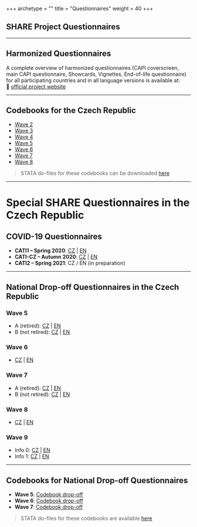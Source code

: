 +++
archetype = ""
title = "Questionnaires"
weight = 40
+++

## SHARE Project Questionnaires
---

## Harmonized Questionnaires

A complete overview of harmonized questionnaires (CAPI coverscreen, main CAPI questionnaire, Showcards, Vignettes, End-of-life questionnaire) for all participating countries and in all language versions is available at:  
🔗 [official project website](https://share-eric.eu/data/data-documentation)

---

## Codebooks for the Czech Republic

- [Wave 2](https://share.cerge-ei.cz/questionnaires/w2_codebook_CZ.txt)  
- [Wave 3](https://share.cerge-ei.cz/questionnaires/w3_codebook_CZ.txt)  
- [Wave 4](https://share.cerge-ei.cz/questionnaires/w4_codebook_CZ.txt)  
- [Wave 5](https://share.cerge-ei.cz/questionnaires/w5_codebook_CZ.txt)  
- [Wave 6](https://share.cerge-ei.cz/questionnaires/w6_codebook_CZ.txt)  
- [Wave 7](https://share.cerge-ei.cz/questionnaires/w7_codebook_CZ.txt)  
- [Wave 8](https://share.cerge-ei.cz/questionnaires/w8_CATI1_codebook_CZ.txt)  

> STATA do-files for these codebooks can be downloaded [here](https://share.cerge-ei.cz/programs.htm)

---

# Special SHARE Questionnaires in the Czech Republic

## COVID-19 Questionnaires

- **CATI1 – Spring 2020**: [CZ](https://share.cerge-ei.cz/questionnaires/w8_CATI1_CZ.pdf) | [EN](https://share.cerge-ei.cz/questionnaires/w8_CATI1_CZ_EN.pdf)  
- **CATI-CZ – Autumn 2020**: [CZ](https://share.cerge-ei.cz/questionnaires/w8_CATI-CZ_CZ.pdf) | [EN](https://share.cerge-ei.cz/questionnaires/w8_CATI-CZ_CZ_EN.pdf)  
- **CATI2 – Spring 2021**: CZ / EN (in preparation)

---

## National Drop-off Questionnaires in the Czech Republic

### Wave 5  
- A (retired): [CZ](https://share.cerge-ei.cz/questionnaires/w5_Dropoff_A_Retired.pdf) | [EN](https://share.cerge-ei.cz/questionnaires/w5_Dropoff_A_Retired_EN.pdf)  
- B (not retired): [CZ](https://share.cerge-ei.cz/questionnaires/w5_Dropoff_B_Not_Retired.pdf) | [EN](https://share.cerge-ei.cz/questionnaires/w5_Dropoff_B_NotRetired_EN.pdf)  

### Wave 6  
- [CZ](https://share.cerge-ei.cz/questionnaires/w6_Dropoff.pdf) | [EN](https://share.cerge-ei.cz/questionnaires/w6_Dropoff_EN.pdf)  

### Wave 7  
- A (retired): [CZ](https://share.cerge-ei.cz/questionnaires/w7_Dropoff_A-retired.pdf) | [EN](https://share.cerge-ei.cz/questionnaires/w7_Dropoff_A-retired_EN.pdf)  
- B (not retired): [CZ](https://share.cerge-ei.cz/questionnaires/w7_Dropoff_B-not_retired.pdf) | [EN](https://share.cerge-ei.cz/questionnaires/w7_Dropoff_B-not_retired_EN.pdf)  

### Wave 8  
- [CZ](https://share.cerge-ei.cz/questionnaires/w8_Dropoff.pdf) | [EN](https://share.cerge-ei.cz/questionnaires/w8_Dropoff_EN.pdf)  

### Wave 9  
- Info 0: [CZ](https://share.cerge-ei.cz/documentation/Wave9/SHARE_W9_Dropoff_CZ-Info0-main-fieldwork.pdf) | [EN](https://share.cerge-ei.cz/documentation/Wave9/SHARE_W9_Dropoff_CZ_EN-Info0-main-fieldwork.pdf)  
- Info 1: [CZ](https://share.cerge-ei.cz/documentation/Wave9/SHARE_W9_Dropoff_CZ-Info1-main-fieldwork.pdf) | [EN](https://share.cerge-ei.cz/documentation/Wave9/SHARE_W9_Dropoff_CZ_EN-Info1-main-fieldwork.pdf)  

---

## Codebooks for National Drop-off Questionnaires

- **Wave 5**: [Codebook drop-off](https://share.cerge-ei.cz/questionnaires/w5_codebook_CZ_dropoff.txt)  
- **Wave 6**: [Codebook drop-off](https://share.cerge-ei.cz/questionnaires/w6_codebook_CZ_dropoff.txt)  
- **Wave 7**: [Codebook drop-off](https://share.cerge-ei.cz/questionnaires/w7_codebook_CZ_dropoff.txt)  

> STATA do-files for these codebooks are available [here](https://share.cerge-ei.cz/programs.htm)
